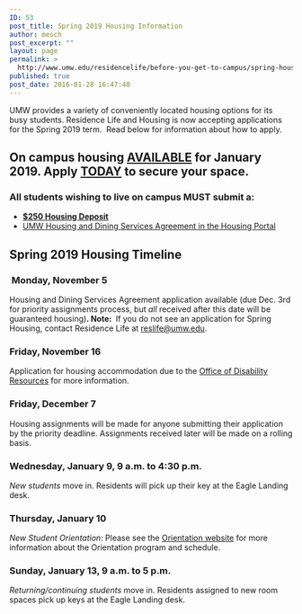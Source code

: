 ```yaml
---
ID: 53
post_title: Spring 2019 Housing Information
author: mesch
post_excerpt: ""
layout: page
permalink: >
  http://www.umw.edu/residencelife/before-you-get-to-campus/spring-housing-information/
published: true
post_date: 2016-01-28 16:47:48
---
```

UMW provides a variety of conveniently located housing options for its busy students. Residence Life and Housing is now accepting applications for the Spring 2019 term.  Read below for information about how to apply.
<h2>On campus housing <strong><u>AVAILABLE</u></strong> for January 2019. Apply <strong><u>TODAY</u></strong> to secure your space.</h2>
<h3><strong>All</strong> students wishing to live on campus <strong>MUST</strong> submit a:<strong> </strong></h3>
<ul>
 	<li><a href="http://students.umw.edu/residencelife/deposit/"><strong>$250 Housing Deposit</strong></a></li>
 	<li><a href="https://umw.starrezhousing.com/starrezportal">UMW Housing and Dining Services Agreement in the Housing Portal</a></li>
</ul>
<h2>Spring 2019 Housing Timeline</h2>
<h3> Monday, November 5</h3>
Housing and Dining Services Agreement application available (due Dec. 3rd for priority assignments process, but <em>all</em> received after this date will be guaranteed housing)<strong>. Note: </strong> If you do not see an application for Spring Housing, contact Residence Life at <a href="mailto:reslife@umw.edu">reslife@umw.edu</a>.
<h3>Friday, November 16</h3>
Application for housing accommodation due to the <a href="http://academics.umw.edu/disability/accommodations/housing-accommodations/">Office of Disability Resources</a> for more information.
<h3>Friday, December 7</h3>
Housing assignments will be made for anyone submitting their application by the priority deadline. Assignments received later will be made on a rolling basis.
<h3>Wednesday, January 9, 9 a.m. to 4:30 p.m.</h3>
<em>New students</em> move in. Residents will pick up their key at the Eagle Landing desk.
<h3>Thursday, January 10</h3>
<em>New Student Orientation</em>: Please see the <a href="http://orientation.umw.edu/">Orientation website</a> for more information about the Orientation program and schedule.
<h3>Sunday, January 13, 9 a.m. to 5 p.m.</h3>
<em>Returning/continuing students</em> move in. Residents assigned to new room spaces pick up keys at the Eagle Landing desk.